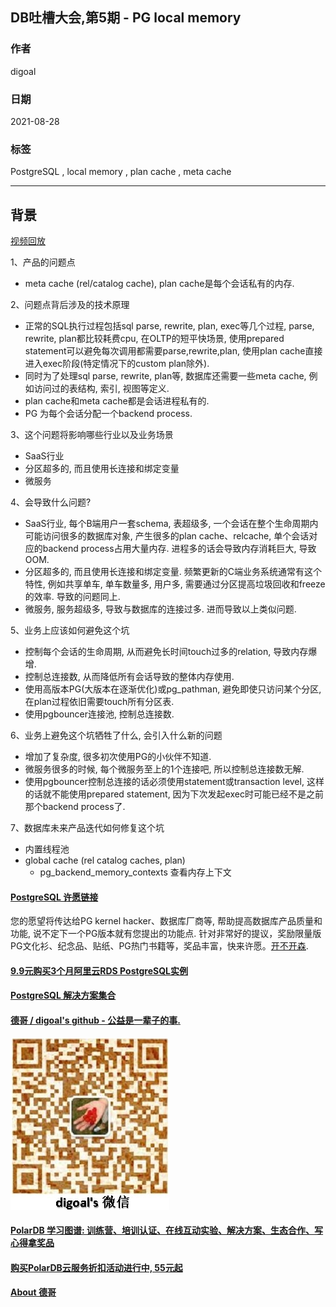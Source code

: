 ## DB吐槽大会,第5期 - PG local memory    
                
### 作者                
digoal                
                
### 日期                
2021-08-28                
                
### 标签                
PostgreSQL , local memory , plan cache , meta cache                
      
----      
        
## 背景            
[视频回放](https://www.bilibili.com/video/bv1QQ4y1h7b7)    
    
1、产品的问题点    
- meta cache (rel/catalog cache), plan cache是每个会话私有的内存.    
    
2、问题点背后涉及的技术原理          
- 正常的SQL执行过程包括sql parse, rewrite, plan, exec等几个过程, parse, rewrite, plan都比较耗费cpu, 在OLTP的短平快场景, 使用prepared statement可以避免每次调用都需要parse,rewrite,plan, 使用plan cache直接进入exec阶段(特定情况下的custom plan除外).    
- 同时为了处理sql parse, rewrite, plan等, 数据库还需要一些meta cache, 例如访问过的表结构, 索引, 视图等定义.    
- plan cache和meta cache都是会话进程私有的.   
- PG 为每个会话分配一个backend process.     
    
3、这个问题将影响哪些行业以及业务场景          
- SaaS行业  
- 分区超多的, 而且使用长连接和绑定变量   
- 微服务    
          
4、会导致什么问题?         
- SaaS行业, 每个B端用户一套schema, 表超级多, 一个会话在整个生命周期内可能访问很多的数据库对象, 产生很多的plan cache、relcache, 单个会话对应的backend process占用大量内存. 进程多的话会导致内存消耗巨大, 导致OOM.    
- 分区超多的, 而且使用长连接和绑定变量. 频繁更新的C端业务系统通常有这个特性, 例如共享单车, 单车数量多, 用户多, 需要通过分区提高垃圾回收和freeze的效率. 导致的问题同上.   
- 微服务, 服务超级多, 导致与数据库的连接过多. 进而导致以上类似问题.   
        
5、业务上应该如何避免这个坑          
- 控制每个会话的生命周期, 从而避免长时间touch过多的relation, 导致内存爆增.   
- 控制总连接数, 从而降低所有会话导致的整体内存使用.   
- 使用高版本PG(大版本在逐渐优化)或pg_pathman, 避免即使只访问某个分区, 在plan过程依旧需要touch所有分区表.   
- 使用pgbouncer连接池, 控制总连接数.   
        
6、业务上避免这个坑牺牲了什么, 会引入什么新的问题          
- 增加了复杂度, 很多初次使用PG的小伙伴不知道.    
- 微服务很多的时候, 每个微服务至上的1个连接吧, 所以控制总连接数无解.    
- 使用pgbouncer控制总连接的话必须使用statement或transaction level, 这样的话就不能使用prepared statement, 因为下次发起exec时可能已经不是之前那个backend process了.    
          
7、数据库未来产品迭代如何修复这个坑     
- 内置线程池    
- global cache (rel catalog caches, plan)    
    - pg_backend_memory_contexts 查看内存上下文     
      
  
#### [PostgreSQL 许愿链接](https://github.com/digoal/blog/issues/76 "269ac3d1c492e938c0191101c7238216")
您的愿望将传达给PG kernel hacker、数据库厂商等, 帮助提高数据库产品质量和功能, 说不定下一个PG版本就有您提出的功能点. 针对非常好的提议，奖励限量版PG文化衫、纪念品、贴纸、PG热门书籍等，奖品丰富，快来许愿。[开不开森](https://github.com/digoal/blog/issues/76 "269ac3d1c492e938c0191101c7238216").  
  
  
#### [9.9元购买3个月阿里云RDS PostgreSQL实例](https://www.aliyun.com/database/postgresqlactivity "57258f76c37864c6e6d23383d05714ea")
  
  
#### [PostgreSQL 解决方案集合](https://yq.aliyun.com/topic/118 "40cff096e9ed7122c512b35d8561d9c8")
  
  
#### [德哥 / digoal's github - 公益是一辈子的事.](https://github.com/digoal/blog/blob/master/README.md "22709685feb7cab07d30f30387f0a9ae")
  
  
![digoal's wechat](../pic/digoal_weixin.jpg "f7ad92eeba24523fd47a6e1a0e691b59")
  
  
#### [PolarDB 学习图谱: 训练营、培训认证、在线互动实验、解决方案、生态合作、写心得拿奖品](https://www.aliyun.com/database/openpolardb/activity "8642f60e04ed0c814bf9cb9677976bd4")
  
  
#### [购买PolarDB云服务折扣活动进行中, 55元起](https://www.aliyun.com/activity/new/polardb-yunparter?userCode=bsb3t4al "e0495c413bedacabb75ff1e880be465a")
  
  
#### [About 德哥](https://github.com/digoal/blog/blob/master/me/readme.md "a37735981e7704886ffd590565582dd0")
  
